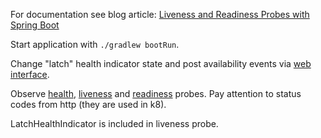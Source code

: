 
For documentation see blog article: [Liveness and Readiness Probes with Spring Boot](https://spring.io/blog/2020/03/25/liveness-and-readiness-probes-with-spring-boot)

Start application with `./gradlew bootRun`.

Change "latch" health indicator state and post availability events
via [web interface](http://localhost:8080/).

Observe [health](http://localhost:8080/actuator/health),
[liveness](http://localhost:8080/actuator/health/liveness) and
[readiness](http://localhost:8080/actuator/health/readiness) probes.
Pay attention to status codes from http (they are used in k8).

LatchHealthIndicator is included in liveness probe.
